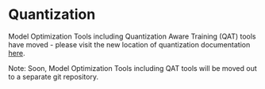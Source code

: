 # Quantization

Model Optimization Tools including Quantization Aware Training (QAT) tools have moved - please visit the new location of quantization documentation [here](../../references/edgeailite/edgeai_xvision/xnn/quantization/README.md).

Note: Soon, Model Optimization Tools including QAT tools will be moved out to a separate git repository.

